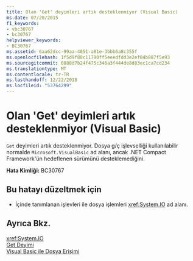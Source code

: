 ```yaml
---
title: Olan 'Get' deyimleri artık desteklenmiyor (Visual Basic)
ms.date: 07/20/2015
f1_keywords:
- vbc30767
- bc30767
helpviewer_keywords:
- BC30767
ms.assetid: 6aa62dcc-99aa-4051-a81e-3bbb6a8c355f
ms.openlocfilehash: 1f5d9f88c11790ff5eeedfdd3e2ef84b887f5e93
ms.sourcegitcommit: 0888d7b24f475c346a3f444de8d83ec1ca7cd234
ms.translationtype: MT
ms.contentlocale: tr-TR
ms.lasthandoff: 12/22/2018
ms.locfileid: "53764299"
---
```

# <a name="get-statements-are-no-longer-supported-visual-basic"></a>Olan 'Get' deyimleri artık desteklenmiyor (Visual Basic)
`Get` deyimleri artık desteklenmiyor. Dosya g/ç işlevselliği kullanılabilir normalde `Microsoft.VisualBasic` ad alanı, ancak .NET Compact Framework'ün hedeflenen sürümünü desteklemediğini.  
  
 **Hata Kimliği:** BC30767  
  
## <a name="to-correct-this-error"></a>Bu hatayı düzeltmek için  
  
-   İçinde tanımlanan işlevleri ile dosya işlemleri <xref:System.IO> ad alanı.  
  
## <a name="see-also"></a>Ayrıca Bkz.  
 <xref:System.IO>  
 [Get Deyimi](../../visual-basic/language-reference/statements/get-statement.md)  
 [Visual Basic ile Dosya Erişimi](../../visual-basic/developing-apps/programming/drives-directories-files/file-access.md)
